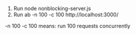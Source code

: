 1. Run node nonblocking-server.js
2. Run ab -n 100 -c 100 http://localhost:3000/

-n 100 -c 100 means: run 100 requests concurrently

